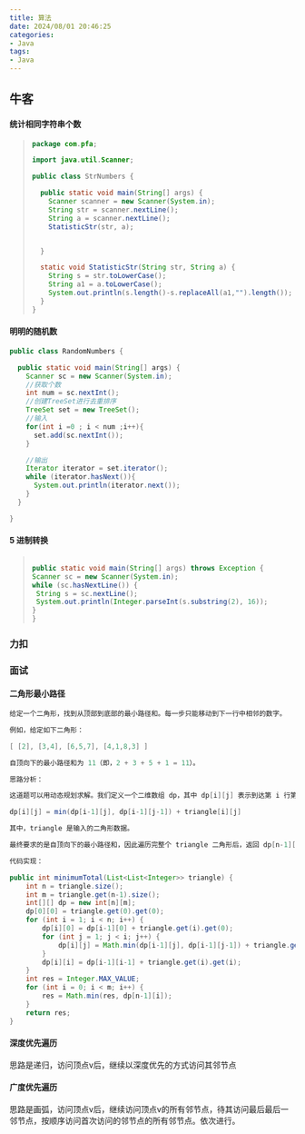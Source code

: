 ```yaml
---
title: 算法
date: 2024/08/01 20:46:25
categories:
- Java
tags:
- Java 
---
```



## 牛客

#### 统计相同字符串个数

> ```java
> package com.pfa;
> 
> import java.util.Scanner;
> 
> public class StrNumbers {
> 
>   public static void main(String[] args) {
>     Scanner scanner = new Scanner(System.in);
>     String str = scanner.nextLine();
>     String a = scanner.nextLine();
>     StatisticStr(str, a);
> 
> 
>   }
> 
>   static void StatisticStr(String str, String a) {
>     String s = str.toLowerCase();
>     String a1 = a.toLowerCase();
>     System.out.println(s.length()-s.replaceAll(a1,"").length());
>   }
> }
> ```





#### 明明的随机数

```java
public class RandomNumbers {

  public static void main(String[] args) {
    Scanner sc = new Scanner(System.in);
    //获取个数
    int num = sc.nextInt();
    //创建TreeSet进行去重排序
    TreeSet set = new TreeSet();
    //输入
    for(int i =0 ; i < num ;i++){
      set.add(sc.nextInt());
    }

    //输出
    Iterator iterator = set.iterator();
    while (iterator.hasNext()){
      System.out.println(iterator.next());
    }
  }

}
```

#### 5 进制转换

> ```Java
> 
> public static void main(String[] args) throws Exception {
> Scanner sc = new Scanner(System.in);
> while (sc.hasNextLine()) {
>  String s = sc.nextLine();
>  System.out.println(Integer.parseInt(s.substring(2), 16));
> }
> }
> ```







### 力扣





### 面试

#### 二角形最小路径

```java
给定一个二角形，找到从顶部到底部的最小路径和。每一步只能移动到下一行中相邻的数字。

例如，给定如下二角形：

[ [2], [3,4], [6,5,7], [4,1,8,3] ]

自顶向下的最小路径和为 11（即，2 + 3 + 5 + 1 = 11）。

思路分析：

这道题可以用动态规划求解。我们定义一个二维数组 dp，其中 dp[i][j] 表示到达第 i 行第 j 列时的最小路径和，由于下一个数的选择范围只能在与自己相邻的下一级的两个数之间，因此状态转移方程如下：

dp[i][j] = min(dp[i-1][j], dp[i-1][j-1]) + triangle[i][j]

其中，triangle 是输入的二角形数据。

最终要求的是自顶向下的最小路径和，因此遍历完整个 triangle 二角形后，返回 dp[n-1][m-1] 即可。

代码实现：

public int minimumTotal(List<List<Integer>> triangle) {
    int n = triangle.size();
    int m = triangle.get(n-1).size();
    int[][] dp = new int[n][m];
    dp[0][0] = triangle.get(0).get(0);
    for (int i = 1; i < n; i++) {
        dp[i][0] = dp[i-1][0] + triangle.get(i).get(0);
        for (int j = 1; j < i; j++) {
            dp[i][j] = Math.min(dp[i-1][j], dp[i-1][j-1]) + triangle.get(i).get(j);
        }
        dp[i][i] = dp[i-1][i-1] + triangle.get(i).get(i);
    }
    int res = Integer.MAX_VALUE;
    for (int i = 0; i < m; i++) {
        res = Math.min(res, dp[n-1][i]);
    }
    return res;
}

```

#### 深度优先遍历

思路是递归，访问顶点v后，继续以深度优先的方式访问其邻节点

#### 广度优先遍历

思路是画弧，访问顶点v后，继续访问顶点v的所有邻节点，待其访问最后最后一邻节点，按顺序访问首次访问的邻节点的所有邻节点。依次进行。



